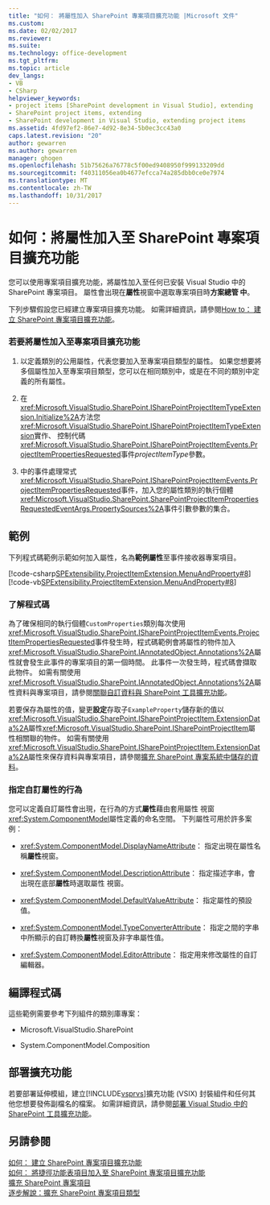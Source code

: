 ```yaml
---
title: "如何： 將屬性加入 SharePoint 專案項目擴充功能 |Microsoft 文件"
ms.custom: 
ms.date: 02/02/2017
ms.reviewer: 
ms.suite: 
ms.technology: office-development
ms.tgt_pltfrm: 
ms.topic: article
dev_langs:
- VB
- CSharp
helpviewer_keywords:
- project items [SharePoint development in Visual Studio], extending
- SharePoint project items, extending
- SharePoint development in Visual Studio, extending project items
ms.assetid: 4fd97ef2-86e7-4d92-8e34-5b0ec3cc43a0
caps.latest.revision: "20"
author: gewarren
ms.author: gewarren
manager: ghogen
ms.openlocfilehash: 51b75626a76778c5f00ed9408950f999133209dd
ms.sourcegitcommit: f40311056ea0b4677efcca74a285dbb0ce0e7974
ms.translationtype: MT
ms.contentlocale: zh-TW
ms.lasthandoff: 10/31/2017
---
```

# <a name="how-to-add-a-property-to-a-sharepoint-project-item-extension"></a>如何：將屬性加入至 SharePoint 專案項目擴充功能
  您可以使用專案項目擴充功能，將屬性加入至任何已安裝 Visual Studio 中的 SharePoint 專案項目。 屬性會出現在**屬性**視窗中選取專案項目時**方案總管 中**。  
  
 下列步驟假設您已經建立專案項目擴充功能。 如需詳細資訊，請參閱[How to： 建立 SharePoint 專案項目擴充功能](../sharepoint/how-to-create-a-sharepoint-project-item-extension.md)。  
  
### <a name="to-add-a-property-to-a-project-item-extension"></a>若要將屬性加入至專案項目擴充功能  
  
1.  以定義類別的公用屬性，代表您要加入至專案項目類型的屬性。 如果您想要將多個屬性加入至專案項目類型，您可以在相同類別中，或是在不同的類別中定義的所有屬性。  
  
2.  在<xref:Microsoft.VisualStudio.SharePoint.ISharePointProjectItemTypeExtension.Initialize%2A>方法您<xref:Microsoft.VisualStudio.SharePoint.ISharePointProjectItemTypeExtension>實作、 控制代碼<xref:Microsoft.VisualStudio.SharePoint.ISharePointProjectItemEvents.ProjectItemPropertiesRequested>事件*projectItemType*參數。  
  
3.  中的事件處理常式<xref:Microsoft.VisualStudio.SharePoint.ISharePointProjectItemEvents.ProjectItemPropertiesRequested>事件，加入您的屬性類別的執行個體<xref:Microsoft.VisualStudio.SharePoint.SharePointProjectItemPropertiesRequestedEventArgs.PropertySources%2A>事件引數參數的集合。  
  
## <a name="example"></a>範例  
 下列程式碼範例示範如何加入屬性，名為**範例屬性**至事件接收器專案項目。  
  
 [!code-csharp[SPExtensibility.ProjectItemExtension.MenuAndProperty#8](../sharepoint/codesnippet/CSharp/projectitemmenuandproperty/extension/projectitemextensionproperty.cs#8)]
 [!code-vb[SPExtensibility.ProjectItemExtension.MenuAndProperty#8](../sharepoint/codesnippet/VisualBasic/projectitemmenuandproperty/extension/projectitemextensionproperty.vb#8)]  
  
### <a name="understanding-the-code"></a>了解程式碼  
 為了確保相同的執行個體`CustomProperties`類別每次使用<xref:Microsoft.VisualStudio.SharePoint.ISharePointProjectItemEvents.ProjectItemPropertiesRequested>事件發生時，程式碼範例會將屬性的物件加入<xref:Microsoft.VisualStudio.SharePoint.IAnnotatedObject.Annotations%2A>屬性就會發生此事件的專案項目的第一個時間。 此事件一次發生時，程式碼會擷取此物件。 如需有關使用<xref:Microsoft.VisualStudio.SharePoint.IAnnotatedObject.Annotations%2A>屬性資料與專案項目，請參閱[關聯自訂資料與 SharePoint 工具擴充功能](../sharepoint/associating-custom-data-with-sharepoint-tools-extensions.md)。  
  
 若要保存為屬性的值，變更**設定**存取子`ExampleProperty`儲存新的值以<xref:Microsoft.VisualStudio.SharePoint.ISharePointProjectItem.ExtensionData%2A>屬性<xref:Microsoft.VisualStudio.SharePoint.ISharePointProjectItem>屬性相關聯的物件。 如需有關使用<xref:Microsoft.VisualStudio.SharePoint.ISharePointProjectItem.ExtensionData%2A>屬性來保存資料與專案項目，請參閱[擴充 SharePoint 專案系統中儲存的資料](../sharepoint/saving-data-in-extensions-of-the-sharepoint-project-system.md)。  
  
### <a name="specifying-the-behavior-of-custom-properties"></a>指定自訂屬性的行為  
 您可以定義自訂屬性會出現，在行為的方式**屬性**藉由套用屬性 視窗<xref:System.ComponentModel>屬性定義的命名空間。 下列屬性可用於許多案例：  
  
-   <xref:System.ComponentModel.DisplayNameAttribute>： 指定出現在屬性名稱**屬性**視窗。  
  
-   <xref:System.ComponentModel.DescriptionAttribute>： 指定描述字串，會出現在底部**屬性**時選取屬性 視窗。  
  
-   <xref:System.ComponentModel.DefaultValueAttribute>： 指定屬性的預設值。  
  
-   <xref:System.ComponentModel.TypeConverterAttribute>： 指定之間的字串中所顯示的自訂轉換**屬性**視窗及非字串屬性值。  
  
-   <xref:System.ComponentModel.EditorAttribute>： 指定用來修改屬性的自訂編輯器。  
  
## <a name="compiling-the-code"></a>編譯程式碼  
 這些範例需要參考下列組件的類別庫專案：  
  
-   Microsoft.VisualStudio.SharePoint  
  
-   System.ComponentModel.Composition  
  
## <a name="deploying-the-extension"></a>部署擴充功能  
 若要部署延伸模組，建立[!INCLUDE[vsprvs](../sharepoint/includes/vsprvs-md.md)]擴充功能 (VSIX) 封裝組件和任何其他您想要發佈副檔名的檔案。 如需詳細資訊，請參閱[部署 Visual Studio 中的 SharePoint 工具擴充功能](../sharepoint/deploying-extensions-for-the-sharepoint-tools-in-visual-studio.md)。  
  
## <a name="see-also"></a>另請參閱  
 [如何： 建立 SharePoint 專案項目擴充功能](../sharepoint/how-to-create-a-sharepoint-project-item-extension.md)   
 [如何： 將捷徑功能表項目加入至 SharePoint 專案項目擴充功能](../sharepoint/how-to-add-a-shortcut-menu-item-to-a-sharepoint-project-item-extension.md)   
 [擴充 SharePoint 專案項目](../sharepoint/extending-sharepoint-project-items.md)   
 [逐步解說：擴充 SharePoint 專案項目類型](../sharepoint/walkthrough-extending-a-sharepoint-project-item-type.md)  
  
  